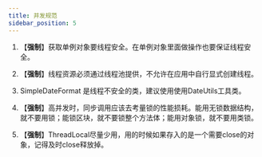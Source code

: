 ```yaml
---
title: 并发规范
sidebar_position: 5
---
```

1. 【**强制**】获取单例对象要线程安全。在单例对象里面做操作也要保证线程安全。

2. 【**强制**】线程资源必须通过线程池提供，不允许在应用中自行显式创建线程。

3. SimpleDateFormat 是线程不安全的类，建议使用使用DateUtils工具类。

4. 【**强制**】高并发时，同步调用应该去考量锁的性能损耗。能用无锁数据结构，就不要用锁；能锁区块，就不要锁整个方法体；能用对象锁，就不要用类锁。

5. 【**强制**】ThreadLocal尽量少用，用的时候如果存入的是一个需要close的对象，记得及时close释放掉。
